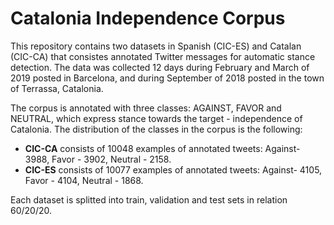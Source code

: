 # Catalonia Independence Corpus

This repository contains two datasets in Spanish (CIC-ES) and Catalan (CIC-CA) that consistes annotated Twitter messages for automatic stance detection. The data was collected 12 days during February and March of 2019 posted in Barcelona, and during September of 2018 posted in the town of Terrassa, Catalonia. 

The corpus is annotated with three classes: AGAINST, FAVOR and NEUTRAL, which express stance towards the target - independence of Catalonia. The distribution of the classes in the corpus is the following: 

- **CIC-CA** consists of 10048 examples of annotated tweets: Against- 3988, Favor - 3902, Neutral - 2158. 
- **CIC-ES** consists of 10077 examples of annotated tweets: Against- 4105, Favor - 4104, Neutral - 1868. 

Each dataset is splitted into train, validation and test sets in relation 60/20/20. 
